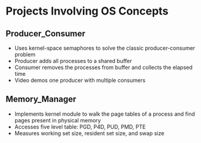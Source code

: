 # Projects Involving OS Concepts

## Producer_Consumer
<ul>
  <li>Uses kernel-space semaphores to solve the classic producer-consumer problem</li>
  <li>Producer adds all processes to a shared buffer</li>
  <li>Consumer removes the processes from buffer and collects the elapsed time</li>
  <li>Video demos one producer with multiple consumers</li>
</ul>

## Memory_Manager
<ul>
  <li>Implements kernel module to walk the page tables of a process and find pages present in physical memory</li>
  <li>Accesses five level table: PGD, P4D, PUD, PMD, PTE</li>
  <li>Measures working set size, resident set size, and swap size</li>
</ul>
